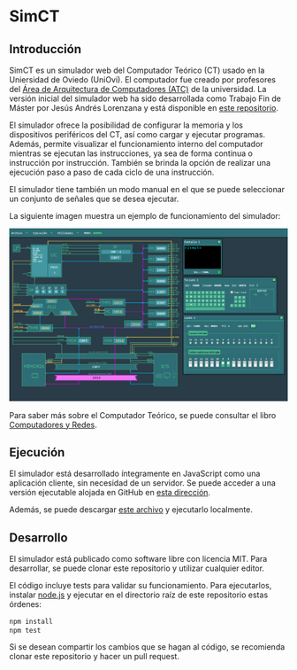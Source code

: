 # SimCT

## Introducción

SimCT es un simulador web del Computador Teórico (CT) usado en la Uniersidad de
Oviedo (UniOvi). El computador fue creado por profesores del [Área de
Arquitectura de Computadores (ATC)](https://www.atc.uniovi.es/) de la
universidad. La versión inicial del simulador web ha sido desarrollada como 
Trabajo Fin de Máster por Jesús Andrés Lorenzana y está disponible en
[este repositorio](https://github.com/jesusandres/simct).

El simulador ofrece la posibilidad de configurar la memoria y los dispositivos
periféricos del CT, así como cargar y ejecutar programas. Además, permite
visualizar el funcionamiento interno del computador mientras se ejecutan las
instrucciones, ya sea de forma continua o instrucción por instrucción. También
se brinda la opción de realizar una ejecución paso a paso de cada ciclo de una
instrucción.

El simulador tiene también un modo manual en el que se puede seleccionar un
conjunto de señales que se desea ejecutar.

La siguiente imagen muestra un ejemplo de funcionamiento del simulador:

![Ejemplo de funcionamiento de SimCT](muestra_funcionamiento.png)

Para saber más sobre el Computador Teórico, se puede consultar el libro
[Computadores y Redes](https://www.atc.uniovi.es/libros/computadores_redes/).

## Ejecución

El simulador está desarrollado íntegramente en JavaScript como una aplicación
cliente, sin necesidad de un servidor. Se puede acceder a una versión ejecutable alojada en
GitHub en [esta dirección](https://asi-uniovi.github.io/simct).

Además, se puede descargar [este archivo](https://asi-uniovi.github.io/simct/simct.zip) y
ejecutarlo localmente.

## Desarrollo

El simulador está publicado como software libre con licencia MIT. Para
desarrollar, se puede clonar este repositorio y utilizar cualquier editor.

El código incluye tests para validar su funcionamiento. Para ejecutarlos,
instalar [node.js](https://nodejs.org/) y ejecutar en el directorio raíz de
este repositorio estas órdenes:

```
npm install
npm test
```

Si se desean compartir los cambios que se hagan al código, se recomienda clonar
este repositorio y hacer un pull request.

